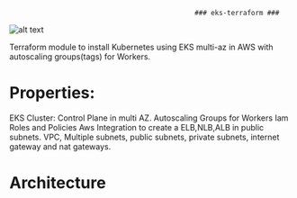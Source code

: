                                                   ### eks-terraform ###
                                                     
                                                     
![alt text](https://raw.githubusercontent.com/nightmareze1/eks-terraform/master/img/amazon-eks-logo.png)


Terraform module to install Kubernetes using EKS multi-az in AWS with autoscaling groups(tags) for Workers.

# Properties:
EKS Cluster: Control Plane in multi AZ.
Autoscaling Groups for Workers
Iam Roles and Policies
Aws Integration to create a ELB,NLB,ALB in public subnets.
VPC, Multiple subnets, public subnets, private subnets, internet gateway and nat gateways.

# Architecture

